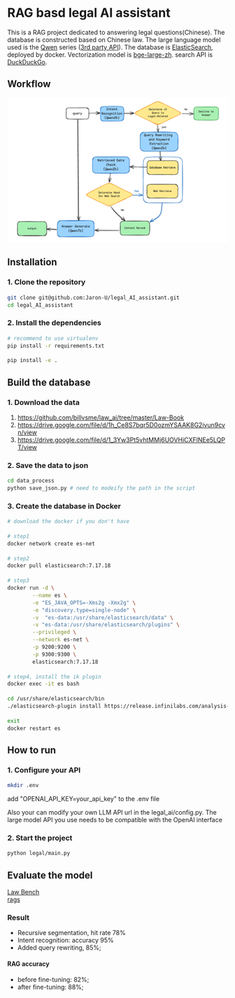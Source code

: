 # RAG basd legal AI assistant
This is a RAG project dedicated to answering legal questions(Chinese). The database is constructed based on Chinese law. The large language model used is the [Qwen](https://github.com/QwenLM/Qwen) series ([3rd party API](https://novita.ai/model-api/pricing)). The database is [ElasticSearch](https://github.com/elastic/elasticsearch), deployed by docker. Vectorization model is [bge-large-zh](https://github.com/FlagOpen/FlagEmbedding/tree/master). search API is [DuckDuckGo](https://github.com/deedy5/duckduckgo_search).

## Workflow
![flowchart](images/flowchart.png)

## Installation
### 1. Clone the repository
```bash
git clone git@github.com:Jaron-U/legal_AI_assistant.git
cd legal_AI_assistant
```
### 2. Install the dependencies
```bash
# recommend to use virtualenv
pip install -r requirements.txt

pip install -e .
```

## Build the database
### 1. Download the data
1. https://github.com/billvsme/law_ai/tree/master/Law-Book
2. https://drive.google.com/file/d/1h_Ce8S7bqr5D0ozmYSAAK8G2ivun9cvn/view
3. https://drive.google.com/file/d/1_3Yw3Pt5vhtMMj6UOVHiCXFlNEe5LQPT/view

### 2. Save the data to json
```bash
cd data_process
python save_json.py # need to modeify the path in the script
```

### 3. Create the database in Docker
```bash
# download the docker if you don't have

# step1
docker network create es-net

# step2
docker pull elasticsearch:7.17.18

# step3
docker run -d \
        --name es \
        -e "ES_JAVA_OPTS=-Xms2g -Xmx2g" \
        -e "discovery.type=single-node" \
        -v  "es-data:/usr/share/elasticsearch/data" \
        -v "es-data:/usr/share/elasticsearch/plugins" \
        --privileged \
        --network es-net \
        -p 9200:9200 \
        -p 9300:9300 \
        elasticsearch:7.17.18

# step4, install the ik plugin
docker exec -it es bash

cd /usr/share/elasticsearch/bin
./elasticsearch-plugin install https://release.infinilabs.com/analysis-ik/stable/elasticsearch-analysis-ik-7.17.18.zip

exit
docker restart es
```

## How to run
### 1. Configure your API
```bash
mkdir .env
```
add "OPENAI_API_KEY=your_api_key" to the .env file

Also your can modify your own LLM API url in the legal_ai/config.py. The large model API you use needs to be compatible with the OpenAI interface

### 2. Start the project
```bash
python legal/main.py
```

## Evaluate the model
[Law Bench](https://github.com/open-compass/LawBench/tree/main)  
[rags](https://github.com/explodinggradients/ragas)

### Result
- Recursive segmentation, hit rate 78%
- Intent recognition: accuracy 95%
-  Added query rewriting, 85%;
#### RAG accuracy 
- before fine-tuning: 82%;
- after fine-tuning: 88%;

